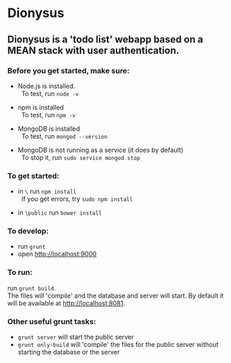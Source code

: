 # Dionysus #

## Dionysus is a 'todo list' webapp based on a MEAN stack with user authentication. ##

### Before you get started, make sure: ###

* Node.js is installed.   
&nbsp;&nbsp;To test, run `node -v`


* npm is installed  
&nbsp;&nbsp;To test, run `npm -v`


* MongoDB is installed  
&nbsp;&nbsp;To test, run `mongod --version`


* MongoDB is not running as a service (it does by default)  
&nbsp;&nbsp;To stop it, run `sudo service mongod stop`

### To get started: ###

* in `\` run `npm install`  
&nbsp;&nbsp;If you get errors, try `sudo npm install`


* in `\public` run `bower install`

### To develop: ###

* run `grunt`
* open [http://localhost:9000](http://localhost:9000)

### To run: ###

run `grunt build`.  
The files will 'compile' and the database and server will start. By default it will be available at [http://localhost:8081](http://localhost:8081).

### Other useful grunt tasks: ###

* `grunt server` will start the public server
* `grunt only-build` will 'compile' the files for the public server without starting the database or the server